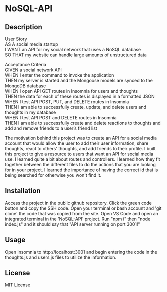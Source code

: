 # NoSQL-API

## Description
User Story <br>
AS A social media startup <br>
I WANT an API for my social network that uses a NoSQL database <br>
SO THAT my website can handle large amounts of unstructured data <br>

Acceptance Criteria <br>
GIVEN a social network API <br>
WHEN I enter the command to invoke the application <br>
THEN my server is started and the Mongoose models are synced to the MongoDB database <br>
WHEN I open API GET routes in Insomnia for users and thoughts <br>
THEN the data for each of these routes is displayed in a formatted JSON <br>
WHEN I test API POST, PUT, and DELETE routes in Insomnia <br>
THEN I am able to successfully create, update, and delete users and thoughts in my database <br>
WHEN I test API POST and DELETE routes in Insomnia <br>
THEN I am able to successfully create and delete reactions to thoughts and add and remove friends to a user’s friend list <br>

The  motivation behind this project was to create an API for a social media account that would allow the user to add their user information, share thoughts, react to others' thoughts, and add friends to their profile. 
I built this project to give a resource to users that want an API for social media use.
I learned quite a bit about routes and controllers. I learned how they fit together between the different files to do the actions that you are looking for in your project. I learned the importance of having the correct id that is being searched for otherwise you won't find it.

## Installation

Access the project in the public github repository. Click the green code button and copy the SSH code. Open your terminal or bash account and 'git clone' the code that was copied from the site. Open VS Code and open an integrated terminal in the 'NoSQL-API' project. Run "npm i" then "node index.js" and it should say that "API server running on port 3001!"

## Usage

Open Insomnia to http://localhost:3001 and begin entering the code in the thoughts.js and users.js files to utilize the information.

## License
MIT License
